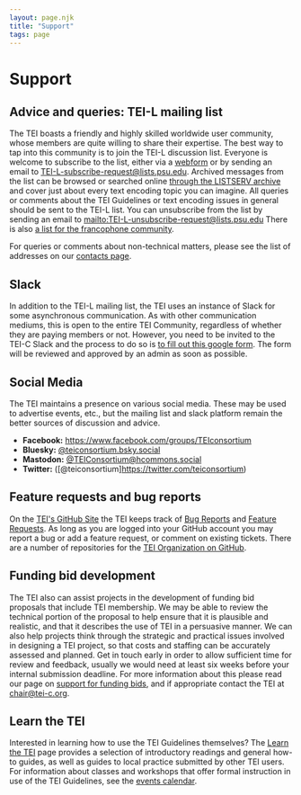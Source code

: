 ```yaml
---
layout: page.njk
title: "Support"
tags: page
---
```

# Support

## Advice and queries: TEI-L mailing list
The TEI boasts a friendly and highly skilled worldwide user community, whose members are quite willing to share their expertise. The best way
to tap into this community is to join the TEI-L discussion list. Everyone is welcome to subscribe to the list, either via a [webform](https://lists.psu.edu/cgi-bin/wa?SUBED1=TEI-L&A=1) or by sending an email to [TEI-L-subscribe-request@lists.psu.edu](mailto:TEI-L-subscribe-request@lists.psu.edu).
Archived messages from the list can be browsed or searched online [through the LISTSERV archive](https://lists.psu.edu/cgi-bin/wa?A0=TEI-L)
and cover just about every text encoding topic you can imagine. All queries or comments about the TEI Guidelines or text encoding issues in general
should be sent to the TEI-L list. You can unsubscribe from the list by sending an email to <mailto:TEI-L-unsubscribe-request@lists.psu.edu>
There is also [a list for the francophone community](https://groupes.renater.fr/wiki/tei-fr/).

For queries or comments about non-technical matters, please see the list of addresses on our [contacts page](../About/contact.xml).

## Slack
In addition to the TEI-L mailing list, the TEI uses an instance of Slack for some asynchronous communication. As with other communication mediums, this is open to the entire TEI Community, regardless of whether they are paying members or not. However, you need to be invited to the TEI-C Slack and the process to do so is [to fill out this google form](https://docs.google.com/forms/d/e/1FAIpQLSea-bODBGKqVAHvU7bwNMcVLRRy6XjQNkrPlBbab6XIIocjSQ/viewform?usp=header). The form will be reviewed and approved by an admin as soon as possible.   

## Social Media
The TEI maintains a presence on various social media. These may be used to advertise events, etc., but the mailing list and slack platform remain the better sources of discussion and advice.

* **Facebook:** <https://www.facebook.com/groups/TEIconsortium>
* **Bluesky:** [@teiconsortium.bsky.social](https://teiconsortium.bsky.social/)
* **Mastodon:** [@TEIConsortium@hcommons.social](https://hcommons.social/@TEIConsortium)
* **Twitter:** ([@teiconsortium]https://twitter.com/teiconsortium)

## Feature requests and bug reports

On the [TEI's GitHub Site](https://github.com/TEIC/TEI/issues) the TEI keeps track of
[Bug Reports](https://github.com/TEIC/TEI/issues?q=is%3Aopen+is%3Aissue+label%3A%22Type%3A+Bug%22) and
[Feature Requests](https://github.com/TEIC/TEI/issues?q=is%3Aopen+is%3Aissue+label%3A%22Type%3A+FeatureRequest%22).
As long as you are logged into your GitHub account you may
report a bug or add a feature request, or comment on existing tickets. There are a number of repositories for the [TEI Organization on GitHub](https://github.com/TEIC/). 

## Funding bid development
The TEI also can assist projects in the development of funding bid proposals that include TEI membership. We may be able to review the technical portion of the proposal to help ensure that it is plausible and realistic, and that it describes the use of TEI in a persuasive manner. We can also help projects think through the strategic and practical issues involved in designing a TEI project, so that costs and staffing can be accurately assessed and planned. Get in touch early in order to allow sufficient time for review and feedback, usually we would need at least six weeks before your internal submission deadline. For more information about this please read our page on [support for funding bids](bids), and if appropriate contact the TEI at chair@tei-c.org.

## Learn the TEI
Interested in learning how to use the TEI Guidelines themselves? The [Learn the TEI](Learn/)
page provides a selection of introductory readings and general
how-to guides, as well as guides to local practice submitted by other TEI users. For
information about classes and workshops that offer formal instruction in use of
the TEI Guidelines, see the [events calendar](http://members.tei-c.org/Events).
